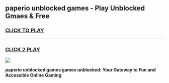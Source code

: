 
## paperio unblocked games - Play Unblocked Gmaes & Free
<h3>
<a href="https://news.freeplayer.one?title=paperio_unblocked_games&ref=23F">CLICK TO PLAY</a></h3>
<hr>

<h3>
<a href="https://news.freeplayer.one?title=paperio_unblocked_games&ref=23F">CLICK 2 PLAY</a>
  
</h3>

<a href="https://news.freeplayer.one?title=paperio_unblocked_games&ref=23F/"><img src="https://clearcache.store/games.png"></a>


**paperio unblocked games games unblocked: Your Gateway to Fun and Accessible Online Gaming**
